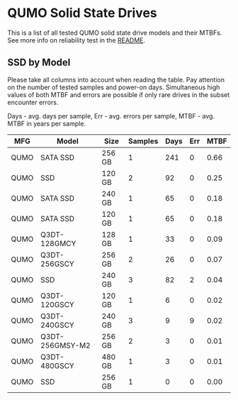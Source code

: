 QUMO Solid State Drives
=======================

This is a list of all tested QUMO solid state drive models and their MTBFs. See
more info on reliability test in the [README](https://github.com/linuxhw/SMART).

SSD by Model
------------

Please take all columns into account when reading the table. Pay attention on the
number of tested samples and power-on days. Simultaneous high values of both MTBF
and errors are possible if only rare drives in the subset encounter errors.

Days - avg. days per sample,
Err  - avg. errors per sample,
MTBF - avg. MTBF in years per sample.

| MFG       | Model              | Size   | Samples | Days  | Err   | MTBF |
|-----------|--------------------|--------|---------|-------|-------|------|
| QUMO      | SATA SSD           | 256 GB | 1       | 241   | 0     | 0.66   |
| QUMO      | SSD                | 120 GB | 2       | 92    | 0     | 0.25   |
| QUMO      | SATA SSD           | 240 GB | 1       | 65    | 0     | 0.18   |
| QUMO      | SATA SSD           | 120 GB | 1       | 65    | 0     | 0.18   |
| QUMO      | Q3DT-128GMCY       | 128 GB | 1       | 33    | 0     | 0.09   |
| QUMO      | Q3DT-256GSCY       | 256 GB | 2       | 26    | 0     | 0.07   |
| QUMO      | SSD                | 240 GB | 3       | 82    | 2     | 0.04   |
| QUMO      | Q3DT-120GSCY       | 120 GB | 1       | 6     | 0     | 0.02   |
| QUMO      | Q3DT-240GSCY       | 240 GB | 3       | 9     | 9     | 0.02   |
| QUMO      | Q3DT-256GMSY-M2    | 256 GB | 2       | 3     | 0     | 0.01   |
| QUMO      | Q3DT-480GSCY       | 480 GB | 1       | 3     | 0     | 0.01   |
| QUMO      | SSD                | 256 GB | 1       | 0     | 0     | 0.00   |
